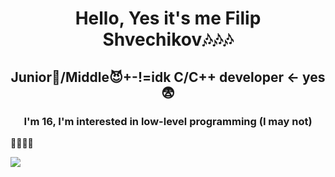 <div id="header" align="center">
    <h1>Hello, Yes it's me Filip Shvechikov🎶🎶🎶</h1>
    <h2>Junior👿/Middle😈+-!=idk C/C++ developer <- yes😨</h2>
    <h3>I'm 16, I'm interested in low-level programming (I may not)</h2>
</div>

<p>💓💓💓💓</p>
<img src="https://cdn.jsdelivr.net/gh/devicons/devicon@latest/icons/llvm/llvm-original.svg" />    

